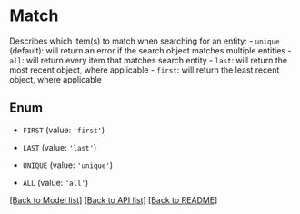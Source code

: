 # Match

Describes which item(s) to match when searching for an entity: - `unique` (default): will return an error if the search object matches multiple entities - `all`: will return every item that matches search entity - `last`: will return the most recent object, where applicable - `first`: will return the least recent object, where applicable 

## Enum

* `FIRST` (value: `'first'`)

* `LAST` (value: `'last'`)

* `UNIQUE` (value: `'unique'`)

* `ALL` (value: `'all'`)

[[Back to Model list]](../README.md#documentation-for-models) [[Back to API list]](../README.md#documentation-for-api-endpoints) [[Back to README]](../README.md)



